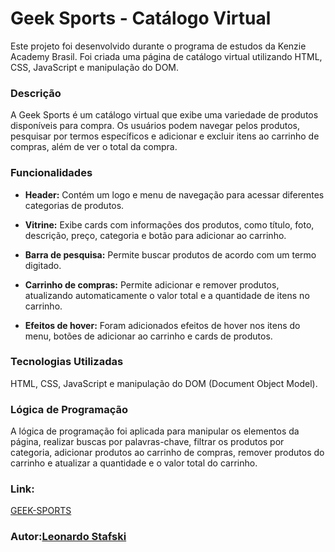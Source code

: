 # Geek Sports - Catálogo Virtual

Este projeto foi desenvolvido durante o programa de estudos da Kenzie Academy Brasil. Foi criada uma página de catálogo virtual utilizando HTML, CSS, JavaScript e manipulação do DOM.

### Descrição

A Geek Sports é um catálogo virtual que exibe uma variedade de produtos disponíveis para compra. Os usuários podem navegar pelos produtos, pesquisar por termos específicos e adicionar e excluir itens ao carrinho de compras, além de ver o total da compra.

### Funcionalidades

- **Header:** Contém um logo e menu de navegação para acessar diferentes categorias de produtos.

- **Vitrine:** Exibe cards com informações dos produtos, como título, foto, descrição, preço, categoria e botão para adicionar ao carrinho.

- **Barra de pesquisa:** Permite buscar produtos de acordo com um termo digitado.

- **Carrinho de compras:** Permite adicionar e remover produtos, atualizando automaticamente o valor total e a quantidade de itens no carrinho.

- **Efeitos de hover:** Foram adicionados efeitos de hover nos itens do menu, botões de adicionar ao carrinho e cards de produtos.

### Tecnologias Utilizadas

HTML, CSS, JavaScript e manipulação do DOM (Document Object Model).

### Lógica de Programação

A lógica de programação foi aplicada para manipular os elementos da página, realizar buscas por palavras-chave, filtrar os produtos por categoria, adicionar produtos ao carrinho de compras, remover produtos do carrinho e atualizar a quantidade e o valor total do carrinho.

### Link:

[GEEK-SPORTS](https://e-commerce-dom-stafski.vercel.app/)

### Autor:[Leonardo Stafski](https://github.com/stafski)
